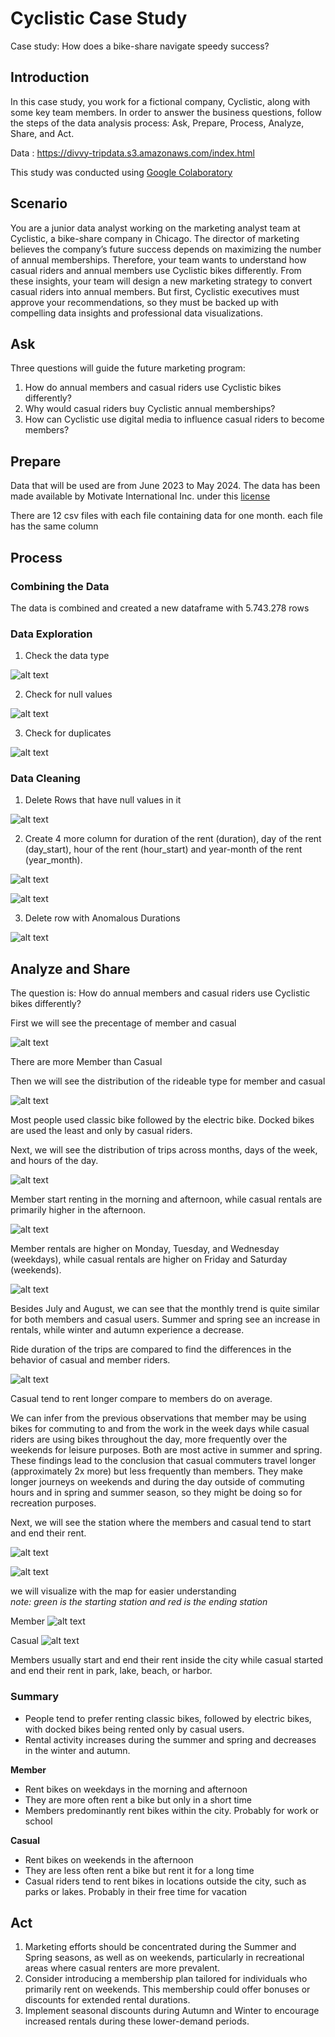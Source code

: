 # Cyclistic Case Study

Case study: How does a bike-share navigate speedy success?

## Introduction

In this case study, you work for a
fictional company, Cyclistic, along with some key team members. In order to answer the
business questions, follow the steps of the data analysis process: Ask, Prepare, Process,
Analyze, Share, and Act.

Data : https://divvy-tripdata.s3.amazonaws.com/index.html

This study was conducted using [Google Colaboratory](https://colab.research.google.com/)

## Scenario

You are a junior data analyst working on the marketing analyst team at Cyclistic, a bike-share
company in Chicago. The director of marketing believes the company’s future success
depends on maximizing the number of annual memberships. Therefore, your team wants to
understand how casual riders and annual members use Cyclistic bikes differently. From these
insights, your team will design a new marketing strategy to convert casual riders into annual
members. But first, Cyclistic executives must approve your recommendations, so they must be
backed up with compelling data insights and professional data visualizations.

## Ask

Three questions will guide the future marketing program:

1. How do annual members and casual riders use Cyclistic bikes differently?
2. Why would casual riders buy Cyclistic annual memberships?
3. How can Cyclistic use digital media to influence casual riders to become members?

## Prepare

Data that will be used are from June 2023 to May 2024.
The data has been made available by
Motivate International Inc. under this [license](https://divvybikes.com/data-license-agreement)

There are 12 csv files with each file containing data for one month. each file has the same column

## Process

### Combining the Data

The data is combined and created a new dataframe with 5.743.278 rows

### Data Exploration

1. Check the data type

![alt text](image-1.png)

2. Check for null values

![alt text](image-2.png)

3. Check for duplicates

![alt text](image-3.png)

### Data Cleaning

1. Delete Rows that have null values in it

![alt text](image-4.png)

2. Create 4 more column for duration of the rent (duration), day of the rent (day_start), hour of the rent (hour_start) and year-month of the rent (year_month).

![alt text](image-6.png)

![alt text](image-8.png)

3. Delete row with Anomalous Durations

![alt text](image-5.png)

## Analyze and Share

The question is: How do annual members and casual riders use Cyclistic bikes differently?

First we will see the precentage of member and casual

![alt text](image-9.png)

There are more Member than Casual

Then we will see the distribution of the rideable type for member and casual

![alt text](image-10.png)

Most people used classic bike followed by the electric bike. Docked bikes are used the least and only by casual riders.

Next, we will see the distribution of trips across months, days of the week, and hours of the day.

![alt text](image-11.png)

Member start renting in the morning and afternoon, while casual rentals are primarily higher in the afternoon.

![alt text](image-12.png)

Member rentals are higher on Monday, Tuesday, and Wednesday (weekdays), while casual rentals are higher on Friday and Saturday (weekends).

![alt text](image-13.png)

Besides July and August, we can see that the monthly trend is quite similar for both members and casual users. Summer and spring see an increase in rentals, while winter and autumn experience a decrease.

Ride duration of the trips are compared to find the differences in the behavior of casual and member riders.

![alt text](image-14.png)

Casual tend to rent longer compare to members do on average.

We can infer from the previous observations that member may be using bikes for commuting to and from the work in the week days while casual riders are using bikes throughout the day, more frequently over the weekends for leisure purposes. Both are most active in summer and spring.
These findings lead to the conclusion that casual commuters travel longer (approximately 2x more) but less frequently than members. They make longer journeys on weekends and during the day outside of commuting hours and in spring and summer season, so they might be doing so for recreation purposes.

Next, we will see the station where the members and casual tend to start and end their rent.

![alt text](image-15.png)

![alt text](image-16.png)

we will visualize with the map for easier understanding\
_note: green is the starting station and red is the ending station_

Member
![alt text](image-17.png)

Casual
![alt text](image-18.png)

Members usually start and end their rent inside the city while casual started and end their rent in park, lake, beach, or harbor.

### Summary

- People tend to prefer renting classic bikes, followed by electric bikes, with docked bikes being rented only by casual users.
- Rental activity increases during the summer and spring and decreases in the winter and autumn.

**Member**

- Rent bikes on weekdays in the morning and afternoon
- They are more often rent a bike but only in a short time
- Members predominantly rent bikes within the city. Probably for work or school

**Casual**

- Rent bikes on weekends in the afternoon
- They are less often rent a bike but rent it for a long time
- Casual riders tend to rent bikes in locations outside the city, such as parks or lakes. Probably in their free time for vacation

## Act

1. Marketing efforts should be concentrated during the Summer and Spring seasons, as well as on weekends, particularly in recreational areas where casual renters are more prevalent.
2. Consider introducing a membership plan tailored for individuals who primarily rent on weekends. This membership could offer bonuses or discounts for extended rental durations.
3. Implement seasonal discounts during Autumn and Winter to encourage increased rentals during these lower-demand periods.
